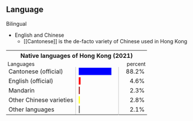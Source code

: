 
## Language

Bilingual
 - English and Chinese
	 - [[Cantonese]] is the de-facto variety of Chinese used in Hong Kong

<table style="text-align:left; border-collapse:collapse; width:100%;">
<tbody><tr><th style="text-align:center;" colspan="5">Native languages of Hong Kong (2021)</th></tr>
<tr style="font-size:88%; height:4px;">
<td colspan="2" style="padding:0 4px; text-align:left;">Languages</td>
<td style="width:100px; text-align:left;"></td>
<td colspan="2" style="padding:0 4px; width:1em; text-align:right;">percent</td>
</tr>
<tr>
<td colspan="2" style="padding-left: 0.4em; padding-right: 0.4em; min-width: 8em;">Cantonese (official) </td>
<td style="width: 100px; border-left: solid 1px silver; border-right: solid 1px silver;"><div style="background:Blue; width: 88.2%; overflow: hidden;"> </div></td>
<td colspan="2" style="padding-left: 1.2em; padding-right: 0.4em; text-align: right;"> 88.2%</td>
</tr>
<tr>
<td colspan="2" style="padding-left: 0.4em; padding-right: 0.4em; min-width: 8em;">English (official) </td>
<td style="width: 100px; border-left: solid 1px silver; border-right: solid 1px silver;"><div style="background:Red; width:4.6%; overflow: hidden;"> </div></td>
<td colspan="2" style="padding-left: 1.2em; padding-right: 0.4em; text-align: right;">4.6%</td>
</tr>
<tr>
<td colspan="2" style="padding-left: 0.4em; padding-right: 0.4em; min-width: 8em;">Mandarin</td>
<td style="width: 100px; border-left: solid 1px silver; border-right: solid 1px silver;"><div style="background:brown; width:2.3%; overflow: hidden;"> </div></td>
<td colspan="2" style="padding-left: 1.2em; padding-right: 0.4em; text-align: right;">2.3%</td>
</tr>
<tr>
<td colspan="2" style="padding-left: 0.4em; padding-right: 0.4em; min-width: 8em;">Other Chinese varieties </td>
<td style="width: 100px; border-left: solid 1px silver; border-right: solid 1px silver;"><div style="background:Yellow; width:2.8%; overflow: hidden;"> </div></td>
<td colspan="2" style="padding-left: 1.2em; padding-right: 0.4em; text-align: right;">2.8%</td>
</tr>
<tr>
<td colspan="2" style="padding-left: 0.4em; padding-right: 0.4em; min-width: 8em;">Other languages</td>
<td style="width: 100px; border-left: solid 1px silver; border-right: solid 1px silver;"><div style="background:gray; width: 2.1%; overflow: hidden;"> </div></td>
<td colspan="2" style="padding-left: 1.2em; padding-right: 0.4em; text-align: right;"> 2.1%</td>
</tr></tbody></table>
